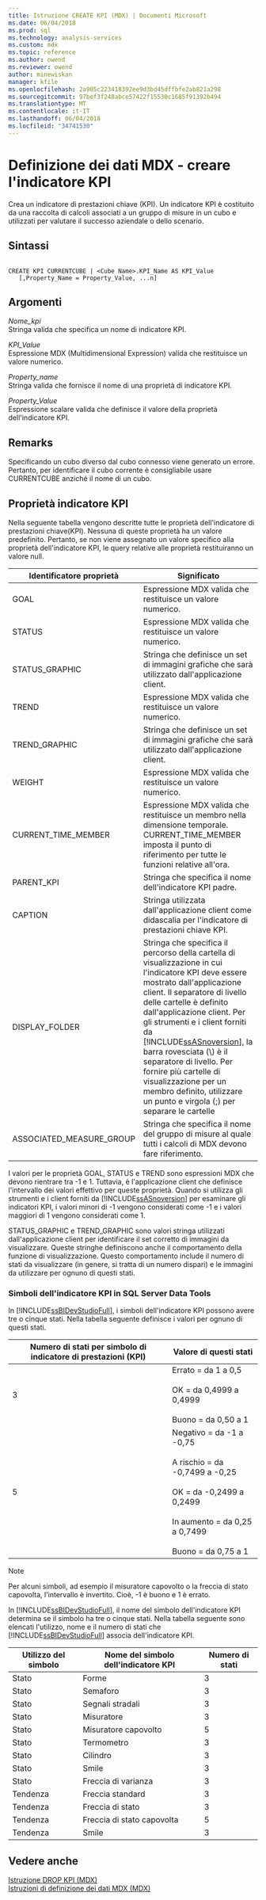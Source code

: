 ```yaml
---
title: Istruzione CREATE KPI (MDX) | Documenti Microsoft
ms.date: 06/04/2018
ms.prod: sql
ms.technology: analysis-services
ms.custom: mdx
ms.topic: reference
ms.author: owend
ms.reviewer: owend
author: minewiskan
manager: kfile
ms.openlocfilehash: 2a905c223418392ee9d3bd45dffbfe2ab821a298
ms.sourcegitcommit: 97bef3f248abce57422f15530c1685f91392b494
ms.translationtype: MT
ms.contentlocale: it-IT
ms.lasthandoff: 06/04/2018
ms.locfileid: "34741530"
---
```

# <a name="mdx-data-definition---create-kpi"></a>Definizione dei dati MDX - creare l'indicatore KPI


  Crea un indicatore di prestazioni chiave (KPI). Un indicatore KPI è costituito da una raccolta di calcoli associati a un gruppo di misure in un cubo e utilizzati per valutare il successo aziendale o dello scenario.  
  
## <a name="syntax"></a>Sintassi  
  
```  
  
CREATE KPI CURRENTCUBE | <Cube Name>.KPI_Name AS KPI_Value  
   [,Property_Name = Property_Value, ...n]  
```  
  
## <a name="arguments"></a>Argomenti  
 *Nome_kpi*  
 Stringa valida che specifica un nome di indicatore KPI.  
  
 *KPI_Value*  
 Espressione MDX (Multidimensional Expression) valida che restituisce un valore numerico.  
  
 *Property_name*  
 Stringa valida che fornisce il nome di una proprietà di indicatore KPI.  
  
 *Property_Value*  
 Espressione scalare valida che definisce il valore della proprietà dell'indicatore KPI.  
  
## <a name="remarks"></a>Remarks  
 Specificando un cubo diverso dal cubo connesso viene generato un errore. Pertanto, per identificare il cubo corrente è consigliabile usare CURRENTCUBE anziché il nome di un cubo.  
  
## <a name="kpi-properties"></a>Proprietà indicatore KPI  
 Nella seguente tabella vengono descritte tutte le proprietà dell'indicatore di prestazioni chiave(KPI). Nessuna di queste proprietà ha un valore predefinito. Pertanto, se non viene assegnato un valore specifico alla proprietà dell'indicatore KPI, le query relative alle proprietà restituiranno un valore null.  
  
|Identificatore proprietà|Significato|  
|-------------------------|-------------|  
|GOAL|Espressione MDX valida che restituisce un valore numerico.|  
|STATUS|Espressione MDX valida che restituisce un valore numerico.|  
|STATUS_GRAPHIC|Stringa che definisce un set di immagini grafiche che sarà utilizzato dall'applicazione client.|  
|TREND|Espressione MDX valida che restituisce un valore numerico.|  
|TREND_GRAPHIC|Stringa che definisce un set di immagini grafiche che sarà utilizzato dall'applicazione client.|  
|WEIGHT|Espressione MDX valida che restituisce un valore numerico.|  
|CURRENT_TIME_MEMBER|Espressione MDX valida che restituisce un membro nella dimensione temporale. CURRENT_TIME_MEMBER imposta il punto di riferimento per tutte le funzioni relative all'ora.|  
|PARENT_KPI|Stringa che specifica il nome dell'indicatore KPI padre.|  
|CAPTION|Stringa utilizzata dall'applicazione client come didascalia per l'indicatore di prestazioni chiave KPI.|  
|DISPLAY_FOLDER|Stringa che specifica il percorso della cartella di visualizzazione in cui l'indicatore KPI deve essere mostrato dall'applicazione client. Il separatore di livello delle cartelle è definito dall'applicazione client. Per gli strumenti e i client forniti da [!INCLUDE[ssASnoversion](../includes/ssasnoversion-md.md)], la barra rovesciata (\\) è il separatore di livello. Per fornire più cartelle di visualizzazione per un membro definito, utilizzare un punto e virgola (;) per separare le cartelle|  
|ASSOCIATED_MEASURE_GROUP|Stringa che specifica il nome del gruppo di misure al quale tutti i calcoli di MDX devono fare riferimento.|  
  
 I valori per le proprietà GOAL, STATUS e TREND sono espressioni MDX che devono rientrare tra -1 e 1. Tuttavia, è l'applicazione client che definisce l'intervallo dei valori effettivo per queste proprietà. Quando si utilizza gli strumenti e i client forniti da [!INCLUDE[ssASnoversion](../includes/ssasnoversion-md.md)] per esaminare gli indicatori KPI, i valori minori di -1 vengono considerati come -1 e i valori maggiori di 1 vengono considerati come 1.  
  
 STATUS_GRAPHIC e TREND_GRAPHIC sono valori stringa utilizzati dall'applicazione client per identificare il set corretto di immagini da visualizzare. Queste stringhe definiscono anche il comportamento della funzione di visualizzazione. Questo comportamento include il numero di stati da visualizzare (in genere, si tratta di un numero dispari) e le immagini da utilizzare per ognuno di questi stati.  
  
### <a name="kpi-graphics-in-sql-server-data-tools"></a>Simboli dell'indicatore KPI in SQL Server Data Tools  
 In [!INCLUDE[ssBIDevStudioFull](../includes/ssbidevstudiofull-md.md)], i simboli dell'indicatore KPI possono avere tre o cinque stati. Nella tabella seguente definisce i valori per ognuno di questi stati.  
  
|Numero di stati per simbolo di indicatore di prestazioni (KPI)|Valore di questi stati|  
|--------------------------------------|---------------------------|  
|3|Errato = da 1 a 0,5<br /><br /> OK = da 0,4999 a 0,4999<br /><br /> Buono = da 0,50 a 1|  
|5|Negativo = da -1 a -0,75<br /><br /> A rischio = da -0,7499 a -0,25<br /><br /> OK = da -0,2499 a 0,2499<br /><br /> In aumento = da 0,25 a 0,7499<br /><br /> Buono = da 0,75 a 1|  
  
> [!NOTE]  
>  Per alcuni simboli, ad esempio il misuratore capovolto o la freccia di stato capovolta, l'intervallo è invertito. Cioè, -1 è buono e 1 è errato.  
  
 In [!INCLUDE[ssBIDevStudioFull](../includes/ssbidevstudiofull-md.md)], il nome del simbolo dell'indicatore KPI determina se il simbolo ha tre o cinque stati. Nella tabella seguente sono elencati l'utilizzo, nome e il numero di stati che [!INCLUDE[ssBIDevStudioFull](../includes/ssbidevstudiofull-md.md)] associa dell'indicatore KPI.  
  
|Utilizzo del simbolo|Nome del simbolo dell'indicatore KPI|Numero di stati|  
|--------------------|-------------------------|----------------------|  
|Stato|Forme|3|  
|Stato|Semaforo|3|  
|Stato|Segnali stradali|3|  
|Stato|Misuratore|3|  
|Stato|Misuratore capovolto|5|  
|Stato|Termometro|3|  
|Stato|Cilindro|3|  
|Stato|Smile|3|  
|Stato|Freccia di varianza|3|  
|Tendenza|Freccia standard|3|  
|Tendenza|Freccia di stato|3|  
|Tendenza|Freccia di stato capovolta|5|  
|Tendenza|Smile|3|  
  
## <a name="see-also"></a>Vedere anche  
 [Istruzione DROP KPI &#40;MDX&#41;](../mdx/mdx-data-definition-drop-kpi.md)   
 [Istruzioni di definizione dei dati MDX &#40;MDX&#41;](../mdx/mdx-data-definition-statements-mdx.md)  
  
  
